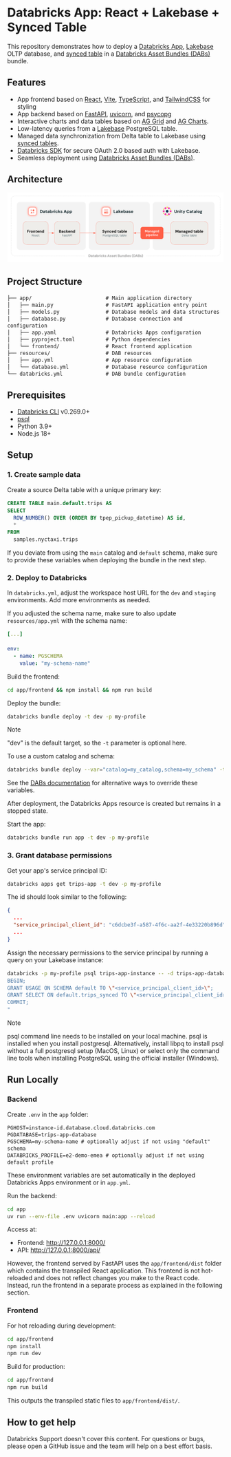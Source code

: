 # Databricks App: React + Lakebase + Synced Table

This repository demonstrates how to deploy a [Databricks App](https://docs.databricks.com/aws/en/dev-tools/databricks-apps/), [Lakebase](https://www.databricks.com/product/lakebase) OLTP database, and [synced table](https://docs.databricks.com/aws/en/oltp/instances/sync-data/sync-table) in a [Databricks Asset Bundles (DABs)](https://docs.databricks.com/aws/en/dev-tools/bundles/) bundle.

## Features

- App frontend based on [React](https://react.dev/), [Vite](https://vite.dev/), [TypeScript](https://www.typescriptlang.org/), and [TailwindCSS](https://tailwindcss.com/) for styling
- App backend based on [FastAPI](https://fastapi.tiangolo.com/), [uvicorn](https://www.uvicorn.org/), and [psycopg](https://psycopg.org/)
- Interactive charts and data tables based on [AG Grid](https://ag-grid.com/) and [AG Charts](https://charts.ag-grid.com/).
- Low-latency queries from a [Lakebase](https://www.databricks.com/product/lakebase) PostgreSQL table.
- Managed data synchronization from Delta table to Lakebase using [synced tables](https://docs.databricks.com/aws/en/oltp/instances/sync-data/sync-table).
- [Databricks SDK](https://databricks-sdk-py.readthedocs.io/) for secure OAuth 2.0 based auth with Lakebase.
- Seamless deployment using [Databricks Asset Bundles (DABs)](https://docs.databricks.com/en/dev-tools/bundles/index.html).

## Architecture

![Architecture Diagram](assets/architecture.png)

## Project Structure

```
├── app/                        # Main application directory
│   ├── main.py                 # FastAPI application entry point
│   ├── models.py               # Database models and data structures
│   ├── database.py             # Database connection and configuration
│   ├── app.yaml                # Databricks Apps configuration
│   ├── pyproject.toml          # Python dependencies
│   └── frontend/               # React frontend application
├── resources/                  # DAB resources
│   ├── app.yml                 # App resource configuration
│   └── database.yml            # Database resource configuration
└── databricks.yml              # DAB bundle configuration
```

## Prerequisites

- [Databricks CLI](https://github.com/databricks/cli) v0.269.0+
- [psql](https://www.postgresql.org/docs/16/app-psql.html)
- Python 3.9+
- Node.js 18+

## Setup

### 1. Create sample data

Create a source Delta table with a unique primary key:

```sql
CREATE TABLE main.default.trips AS
SELECT
  ROW_NUMBER() OVER (ORDER BY tpep_pickup_datetime) AS id,
  *
FROM
  samples.nyctaxi.trips
```

If you deviate from using the `main` catalog and `default` schema, make sure to provide these variables when deploying the bundle in the next step.

### 2. Deploy to Databricks

In `databricks.yml`, adjust the workspace host URL for the `dev` and `staging` environments. Add more environments as needed.

If you adjusted the schema name, make sure to also update `resources/app.yml` with the schema name:

```yaml
[...]

env:
  - name: PGSCHEMA
    value: "my-schema-name"
```

Build the frontend:

```bash
cd app/frontend && npm install && npm run build
```

Deploy the bundle:

```bash
databricks bundle deploy -t dev -p my-profile
```

> [!NOTE]
> "dev" is the default target, so the `-t` parameter is optional here.

To use a custom catalog and schema:

```bash
databricks bundle deploy --var="catalog=my_catalog,schema=my_schema" -t dev -p my-profile
```

See the [DABs documentation](https://docs.databricks.com/aws/en/dev-tools/bundles/variables#set-a-variables-value) for alternative ways to override these variables.

After deployment, the Databricks Apps resource is created but remains in a stopped state.

Start the app:

```bash
databricks bundle run app -t dev -p my-profile
```

### 3. Grant database permissions

Get your app's service principal ID:

```bash
databricks apps get trips-app -t dev -p my-profile
```

The id should look similar to the following:

```json
{
  ...
  "service_principal_client_id": "c6dcbe3f-a587-4f6c-aa2f-4e33220b896d",
  ...
}
```

Assign the necessary permissions to the service principal by running a query on your Lakebase instance:

```bash
databricks -p my-profile psql trips-app-instance -- -d trips-app-database -c "
BEGIN;
GRANT USAGE ON SCHEMA default TO \"<service_principal_client_id>\";
GRANT SELECT ON default.trips_synced TO \"<service_principal_client_id>\";
COMMIT;
"
```

> [!NOTE]  
> psql command line needs to be installed on your local machine. psql is installed when you install postgresql. Alternatively, install libpq to install psql without a full postgresql setup (MacOS, Linux) or select only the command line tools when installing PostgreSQL using the official installer (Windows).

## Run Locally

### Backend

Create `.env` in the `app` folder:

```
PGHOST=instance-id.database.cloud.databricks.com
PGDATABASE=trips-app-database
PGSCHEMA=my-schema-name # optionally adjust if not using "default" schema
DATABRICKS_PROFILE=e2-demo-emea # optionally adjust if not using default profile
```

These environment variables are set automatically in the deployed Databricks Apps environment or in `app.yml`.

Run the backend:

```bash
cd app
uv run --env-file .env uvicorn main:app --reload
```

Access at:

- Frontend: http://127.0.0.1:8000/
- API: http://127.0.0.1:8000/api/

However, the frontend served by FastAPI uses the `app/frontend/dist` folder which contains the transpiled React application. This frontend is not hot-reloaded and does not reflect changes you make to the React code. Instead, run the frontend in a separate process as explained in the following section.

### Frontend

For hot reloading during development:

```bash
cd app/frontend
npm install
npm run dev
```

Build for production:

```bash
cd app/frontend
npm run build
```

This outputs the transpiled static files to `app/frontend/dist/`.

## How to get help

Databricks Support doesn't cover this content. For questions or bugs, please open a GitHub issue and the team will help on a best effort basis.
